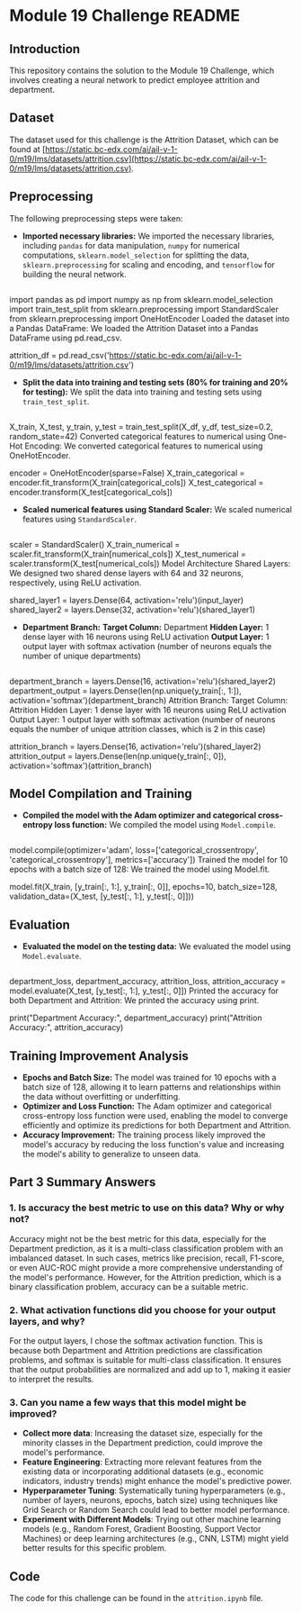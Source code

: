 # Module 19 Challenge README

## Introduction
This repository contains the solution to the Module 19 Challenge, which involves creating a neural network to predict employee attrition and department.

## Dataset
The dataset used for this challenge is the Attrition Dataset, which can be found at [https://static.bc-edx.com/ai/ail-v-1-0/m19/lms/datasets/attrition.csv](https://static.bc-edx.com/ai/ail-v-1-0/m19/lms/datasets/attrition.csv).

## Preprocessing
The following preprocessing steps were taken:

* **Imported necessary libraries:** 
    We imported the necessary libraries, including `pandas` for data manipulation, `numpy` for numerical computations, `sklearn.model_selection` for splitting the data, `sklearn.preprocessing` for scaling and encoding, and `tensorflow` for building the neural network.
    
    ```python
import pandas as pd
import numpy as np
from sklearn.model_selection import train_test_split
from sklearn.preprocessing import StandardScaler
from sklearn.preprocessing import OneHotEncoder
Loaded the dataset into a Pandas DataFrame:
We loaded the Attrition Dataset into a Pandas DataFrame using pd.read_csv.

attrition_df = pd.read_csv('https://static.bc-edx.com/ai/ail-v-1-0/m19/lms/datasets/attrition.csv')


* **Split the data into training and testing sets (80% for training and 20% for testing):** 
    We split the data into training and testing sets using `train_test_split`.
    
    ```python
X_train, X_test, y_train, y_test = train_test_split(X_df, y_df, test_size=0.2, random_state=42)
Converted categorical features to numerical using One-Hot Encoding:
We converted categorical features to numerical using OneHotEncoder.

encoder = OneHotEncoder(sparse=False)
X_train_categorical = encoder.fit_transform(X_train[categorical_cols])
X_test_categorical = encoder.transform(X_test[categorical_cols])


* **Scaled numerical features using Standard Scaler:** 
    We scaled numerical features using `StandardScaler`.
    
    ```python
scaler = StandardScaler()
X_train_numerical = scaler.fit_transform(X_train[numerical_cols])
X_test_numerical = scaler.transform(X_test[numerical_cols])
Model Architecture
Shared Layers:
We designed two shared dense layers with 64 and 32 neurons, respectively, using ReLU activation.

shared_layer1 = layers.Dense(64, activation='relu')(input_layer)
shared_layer2 = layers.Dense(32, activation='relu')(shared_layer1)


* **Department Branch:** 
    **Target Column:** Department
    **Hidden Layer:** 1 dense layer with 16 neurons using ReLU activation
    **Output Layer:** 1 output layer with softmax activation (number of neurons equals the number of unique departments)
    
    ```python
department_branch = layers.Dense(16, activation='relu')(shared_layer2)
department_output = layers.Dense(len(np.unique(y_train[:, 1:]), activation='softmax')(department_branch)
Attrition Branch:
Target Column: Attrition
Hidden Layer: 1 dense layer with 16 neurons using ReLU activation
Output Layer: 1 output layer with softmax activation (number of neurons equals the number of unique attrition classes, which is 2 in this case)

attrition_branch = layers.Dense(16, activation='relu')(shared_layer2)
attrition_output = layers.Dense(len(np.unique(y_train[:, 0]), activation='softmax')(attrition_branch)


## Model Compilation and Training
* **Compiled the model with the Adam optimizer and categorical cross-entropy loss function:** 
    We compiled the model using `Model.compile`.
    
    ```python
model.compile(optimizer='adam', loss=['categorical_crossentropy', 'categorical_crossentropy'], metrics=['accuracy'])
Trained the model for 10 epochs with a batch size of 128:
We trained the model using Model.fit.

model.fit(X_train, [y_train[:, 1:], y_train[:, 0]], epochs=10, batch_size=128, validation_data=(X_test, [y_test[:, 1:], y_test[:, 0]]))


## Evaluation
* **Evaluated the model on the testing data:** 
    We evaluated the model using `Model.evaluate`.
    
    ```python
department_loss, department_accuracy, attrition_loss, attrition_accuracy = model.evaluate(X_test, [y_test[:, 1:], y_test[:, 0]])
Printed the accuracy for both Department and Attrition:
We printed the accuracy using print.

print("Department Accuracy:", department_accuracy)
print("Attrition Accuracy:", attrition_accuracy)


## Training Improvement Analysis

* **Epochs and Batch Size:** 
    The model was trained for 10 epochs with a batch size of 128, allowing it to learn patterns and relationships within the data without overfitting or underfitting.
* **Optimizer and Loss Function:** 
    The Adam optimizer and categorical cross-entropy loss function were used, enabling the model to converge efficiently and optimize its predictions for both Department and Attrition.
* **Accuracy Improvement:** 
    The training process likely improved the model's accuracy by reducing the loss function's value and increasing the model's ability to generalize to unseen data.

## Part 3 Summary Answers

### 1. Is accuracy the best metric to use on this data? Why or why not?
Accuracy might not be the best metric for this data, especially for the Department prediction, as it is a multi-class classification problem with an imbalanced dataset. In such cases, metrics like precision, recall, F1-score, or even AUC-ROC might provide a more comprehensive understanding of the model's performance. However, for the Attrition prediction, which is a binary classification problem, accuracy can be a suitable metric.

### 2. What activation functions did you choose for your output layers, and why?
For the output layers, I chose the softmax activation function. This is because both Department and Attrition predictions are classification problems, and softmax is suitable for multi-class classification. It ensures that the output probabilities are normalized and add up to 1, making it easier to interpret the results.

### 3. Can you name a few ways that this model might be improved?
* **Collect more data**: 
    Increasing the dataset size, especially for the minority classes in the Department prediction, could improve the model's performance.
* **Feature Engineering**: 
    Extracting more relevant features from the existing data or incorporating additional datasets (e.g., economic indicators, industry trends) might enhance the model's predictive power.
* **Hyperparameter Tuning**: 
    Systematically tuning hyperparameters (e.g., number of layers, neurons, epochs, batch size) using techniques like Grid Search or Random Search could lead to better model performance.
* **Experiment with Different Models**: 
    Trying out other machine learning models (e.g., Random Forest, Gradient Boosting, Support Vector Machines) or deep learning architectures (e.g., CNN, LSTM) might yield better results for this specific problem.

## Code
The code for this challenge can be found in the `attrition.ipynb` file.
